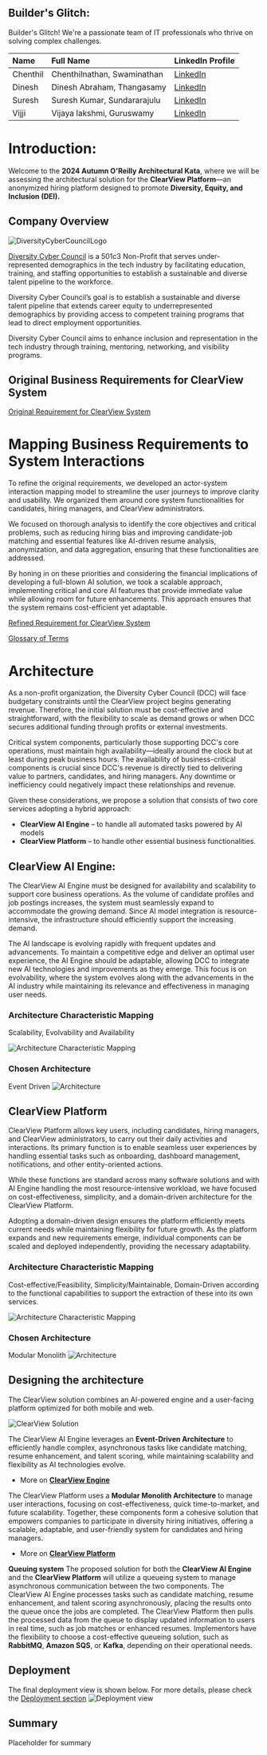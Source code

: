 ## Builder's Glitch:   
Builder's Glitch! We're a passionate team of IT professionals who thrive on solving complex challenges. 

| Name | Full Name | LinkedIn Profile |
| :---- | :---- | :---- |
| Chenthil | Chenthilnathan, Swaminathan | [LinkedIn](https://www.linkedin.com/in/chenthil-nathan-s/)  |
| Dinesh | Dinesh Abraham, Thangasamy | [LinkedIn](https://www.linkedin.com/in/dinesh-abraham-thangasamy/)  |
| Suresh | Suresh Kumar, Sundararajulu | [LinkedIn](http://www.linkedin.com/in/sureshkumargs)  |
| Vijji | Vijaya lakshmi, Guruswamy | [LinkedIn](https://www.linkedin.com/in/vijji-guruswamy-a2020714/)  |


# Introduction:  
Welcome to the **2024 Autumn O'Reilly Architectural Kata**, where we will be assessing the architectural solution for the **ClearView Platform**—an anonymized hiring platform designed to promote **Diversity, Equity, and Inclusion (DEI).**
 
## Company Overview
![DiversityCyberCouncilLogo](architecture/images/DiversityCyberCouncilLogo.png "DiversityCyberCouncilLogo")

[Diversity Cyber Council](https://www.diversitycybercouncil.com/) is a 501c3 Non-Profit that serves under-represented demographics in the tech industry by facilitating education, training, and staffing opportunities to establish a sustainable and diverse talent pipeline to the workforce.

Diversity Cyber Council’s goal is to establish a sustainable and diverse talent pipeline that extends career equity to underrepresented demographics by providing access to competent training programs that lead to direct employment opportunities.

Diversity Cyber Council aims to enhance inclusion and representation in the tech industry through training, mentoring, networking, and visibility programs.

## Original Business Requirements for ClearView System
[Original Requirement for ClearView System](original%20requirements.md)

# Mapping Business Requirements to System Interactions
To refine the original requirements, we developed an actor-system interaction mapping model to streamline the user journeys to improve clarity and usability. We organized them around core system functionalities for candidates, hiring managers, and ClearView administrators. 

We focused on thorough analysis to identify the core objectives and critical problems, such as reducing hiring bias and improving candidate-job matching and essential features like AI-driven resume analysis, anonymization, and data aggregation, ensuring that these functionalities are addressed. 

By honing in on these priorities and considering the financial implications of developing a full-blown AI solution, we took a scalable approach, implementing critical and core AI features that provide immediate value while allowing room for future enhancements. This approach ensures that the system remains cost-efficient yet adaptable. 

[Refined Requirement for ClearView System](RefinedRequirements.md)

[Glossary of Terms](Glossary.md)

# Architecture
As a non-profit organization, the Diversity Cyber Council (DCC) will face budgetary constraints until the ClearView project begins generating revenue. Therefore, the initial solution must be cost-effective and straightforward, with the flexibility to scale as demand grows or when DCC secures additional funding through profits or external investments.

Critical system components, particularly those supporting DCC's core operations, must maintain high availability—ideally around the clock but at least during peak business hours. The availability of business-critical components is crucial since DCC's revenue is directly tied to delivering value to partners, candidates, and hiring managers. Any downtime or inefficiency could negatively impact these relationships and revenue.

Given these considerations, we propose a solution that consists of two core services adopting a hybrid approach:

* **ClearView AI Engine** – to handle all automated tasks powered by AI models
* **ClearView Platform** – to handle other essential business functionalities.

## ClearView AI Engine:
The ClearView AI Engine must be designed for availability and scalability to support core business operations. As the volume of candidate profiles and job postings increases, the system must seamlessly expand to accommodate the growing demand. Since AI model integration is resource-intensive, the infrastructure should efficiently support the increasing demand.

The AI landscape is evolving rapidly with frequent updates and advancements. To maintain a competitive edge and deliver an optimal user experience, the AI Engine should be adaptable, allowing DCC to integrate new AI technologies and improvements as they emerge. This focus is on evolvability, where the system evolves along with the advancements in the AI industry while maintaining its relevance and effectiveness in managing user needs.

### Architecture Characteristic Mapping
Scalability, Evolvability and Availability

![Architecture Characteristic Mapping](architecture/images/ClearView%20AI%20Engine-Architectural-Characteristics.png "Architecture Characteristic Mapping")

### Chosen Architecture
Event Driven
![Architecture](architecture/images/ClearView%20AI%20Engine-Architecture-Styles.png "Architecture")

## ClearView Platform
ClearView Platform allows key users, including candidates, hiring managers, and ClearView administrators, to carry out their daily activities and interactions. Its primary function is to enable seamless user experiences by handling essential tasks such as onboarding, dashboard management, notifications, and other entity-oriented actions.

While these functions are standard across many software solutions and with AI Engine handling the most resource-intensive workload, we have focused on cost-effectiveness, simplicity, and a domain-driven architecture for the ClearView Platform.

Adopting a domain-driven design ensures the platform efficiently meets current needs while maintaining flexibility for future growth. As the platform expands and new requirements emerge, individual components can be scaled and deployed independently, providing the necessary adaptability.

### Architecture Characteristic Mapping
Cost-effective/Feasibility, Simplicity/Maintainable, Domain-Driven according to the functional capabilities to support the extraction of these into its own services.

![Architecture Characteristic Mapping](architecture/images/ClearView%20Platform-Architectural-Characteristics.png "Architecture Characteristic Mapping")

### Chosen Architecture
Modular Monolith
![Architecture](architecture/images/ClearView%20Platform-Achitecture-Styles.png "Architecture")

## Designing the architecture
The ClearView solution combines an AI-powered engine and a user-facing platform optimized for both mobile and web.

![ClearView Solution](architecture/images/ClearViewSolution_C1_Diagram.png "Context Diagram for the two proposed applications")

The ClearView AI Engine leverages an **Event-Driven Architecture** to efficiently handle complex, asynchronous tasks like candidate matching, resume enhancement, and talent scoring, while maintaining scalability and flexibility as AI technologies evolve.
* More on [**ClearView Engine**](aiengine.md)

The ClearView Platform uses a **Modular Monolith Architecture** to manage user interactions, focusing on cost-effectiveness, quick time-to-market, and future scalability. Together, these components form a cohesive solution that empowers companies to participate in diversity hiring initiatives, offering a scalable, adaptable, and user-friendly system for candidates and hiring managers.
* More on [**ClearView Platform**](platform.md)

**Queuing system**
The proposed solution for both the **ClearView AI Engine** and the **ClearView Platform** will utilize a queueing system to manage asynchronous communication between the two components. The ClearView AI Engine processes tasks such as candidate matching, resume enhancement, and talent scoring asynchronously, placing the results onto the queue once the jobs are completed. The ClearView Platform then pulls the processed data from the queue to display updated information to users in real time, such as job matches or enhanced resumes. Implementors have the flexibility to choose a cost-effective queueing solution, such as **RabbitMQ**, **Amazon SQS**, or **Kafka**, depending on their operational needs.

## Deployment
The final deployment view is shown below. For more details, please check the [Deployment section](deployment/Deployment.md)
![Deployment view](deployment/images/deployment.jpg "Deployment of ClearView Solution")

## Summary
Placeholder for summary
